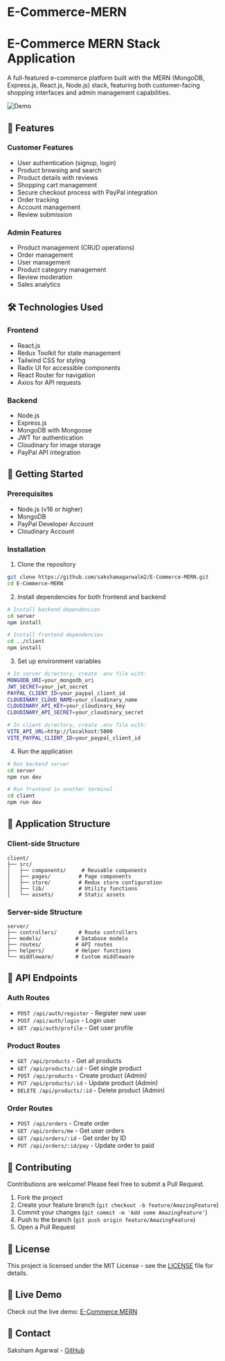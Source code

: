 # E-Commerce-MERN
 


# E-Commerce MERN Stack Application

A full-featured e-commerce platform built with the MERN (MongoDB, Express.js, React.js, Node.js) stack, featuring both customer-facing shopping interfaces and admin management capabilities.

![Demo](https://e-commerce-mern-33mx.vercel.app/)


## 🌟 Features

### Customer Features
- User authentication (signup, login)
- Product browsing and search
- Product details with reviews
- Shopping cart management
- Secure checkout process with PayPal integration
- Order tracking
- Account management
- Review submission

### Admin Features
- Product management (CRUD operations)
- Order management
- User management
- Product category management
- Review moderation
- Sales analytics

## 🛠️ Technologies Used

### Frontend
- React.js
- Redux Toolkit for state management
- Tailwind CSS for styling
- Radix UI for accessible components
- React Router for navigation
- Axios for API requests

### Backend
- Node.js
- Express.js
- MongoDB with Mongoose
- JWT for authentication
- Cloudinary for image storage
- PayPal API integration

## 🚀 Getting Started

### Prerequisites
- Node.js (v16 or higher)
- MongoDB
- PayPal Developer Account
- Cloudinary Account

### Installation

1. Clone the repository
```bash
git clone https://github.com/sakshamagarwalm2/E-Commerce-MERN.git
cd E-Commerce-MERN
```

2. Install dependencies for both frontend and backend
```bash
# Install backend dependencies
cd server
npm install

# Install frontend dependencies
cd ../client
npm install
```

3. Set up environment variables
```bash
# In server directory, create .env file with:
MONGODB_URI=your_mongodb_uri
JWT_SECRET=your_jwt_secret
PAYPAL_CLIENT_ID=your_paypal_client_id
CLOUDINARY_CLOUD_NAME=your_cloudinary_name
CLOUDINARY_API_KEY=your_cloudinary_key
CLOUDINARY_API_SECRET=your_cloudinary_secret

# In client directory, create .env file with:
VITE_API_URL=http://localhost:5000
VITE_PAYPAL_CLIENT_ID=your_paypal_client_id
```

4. Run the application
```bash
# Run backend server
cd server
npm run dev

# Run frontend in another terminal
cd client
npm run dev
```

## 📱 Application Structure

### Client-side Structure
```
client/
├── src/
│   ├── components/     # Reusable components
│   ├── pages/         # Page components
│   ├── store/         # Redux store configuration
│   ├── lib/           # Utility functions
│   └── assets/        # Static assets
```

### Server-side Structure
```
server/
├── controllers/       # Route controllers
├── models/           # Database models
├── routes/           # API routes
├── helpers/          # Helper functions
└── middleware/       # Custom middleware
```

## 🔐 API Endpoints

### Auth Routes
- `POST /api/auth/register` - Register new user
- `POST /api/auth/login` - Login user
- `GET /api/auth/profile` - Get user profile

### Product Routes
- `GET /api/products` - Get all products
- `GET /api/products/:id` - Get single product
- `POST /api/products` - Create product (Admin)
- `PUT /api/products/:id` - Update product (Admin)
- `DELETE /api/products/:id` - Delete product (Admin)

### Order Routes
- `POST /api/orders` - Create order
- `GET /api/orders/me` - Get user orders
- `GET /api/orders/:id` - Get order by ID
- `PUT /api/orders/:id/pay` - Update order to paid

## 🤝 Contributing

Contributions are welcome! Please feel free to submit a Pull Request.

1. Fork the project
2. Create your feature branch (`git checkout -b feature/AmazingFeature`)
3. Commit your changes (`git commit -m 'Add some AmazingFeature'`)
4. Push to the branch (`git push origin feature/AmazingFeature`)
5. Open a Pull Request

## 📝 License

This project is licensed under the MIT License - see the [LICENSE](LICENSE) file for details.

## 🔗 Live Demo

Check out the live demo: [E-Commerce MERN](https://e-commerce-mern-33mx.vercel.app/)

## 👤 Contact

Saksham Agarwal - [GitHub](https://github.com/sakshamagarwalm2)
